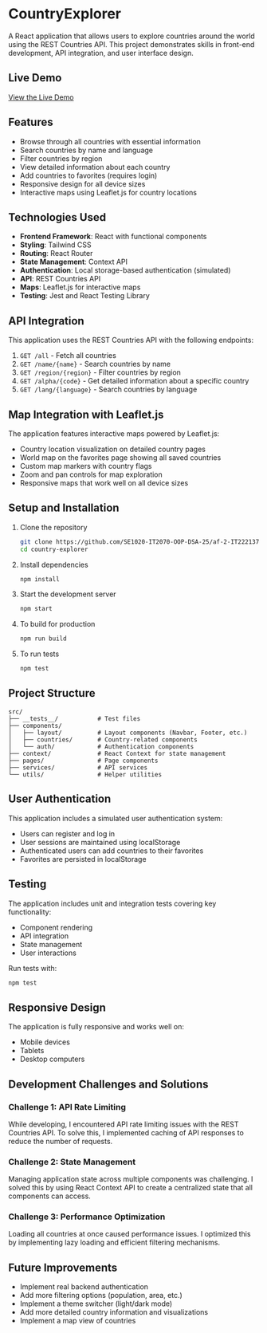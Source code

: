 # CountryExplorer

A React application that allows users to explore countries around the world using the REST Countries API. This project demonstrates skills in front-end development, API integration, and user interface design.

## Live Demo

[View the Live Demo](https://country-explorer-delta.vercel.app/)

## Features

- Browse through all countries with essential information
- Search countries by name and language
- Filter countries by region
- View detailed information about each country
- Add countries to favorites (requires login)
- Responsive design for all device sizes
- Interactive maps using Leaflet.js for country locations

## Technologies Used

- **Frontend Framework**: React with functional components
- **Styling**: Tailwind CSS
- **Routing**: React Router
- **State Management**: Context API
- **Authentication**: Local storage-based authentication (simulated)
- **API**: REST Countries API
- **Maps**: Leaflet.js for interactive maps
- **Testing**: Jest and React Testing Library

## API Integration

This application uses the REST Countries API with the following endpoints:

1. `GET /all` - Fetch all countries
2. `GET /name/{name}` - Search countries by name
3. `GET /region/{region}` - Filter countries by region
4. `GET /alpha/{code}` - Get detailed information about a specific country
5. `GET /lang/{language}` - Search countries by language

## Map Integration with Leaflet.js

The application features interactive maps powered by Leaflet.js:

- Country location visualization on detailed country pages
- World map on the favorites page showing all saved countries
- Custom map markers with country flags
- Zoom and pan controls for map exploration
- Responsive maps that work well on all device sizes

## Setup and Installation

1. Clone the repository
   ```bash
   git clone https://github.com/SE1020-IT2070-OOP-DSA-25/af-2-IT22213730.git
   cd country-explorer
   ```

2. Install dependencies
   ```bash
   npm install
   ```

3. Start the development server
   ```bash
   npm start
   ```

4. To build for production
   ```bash
   npm run build
   ```

5. To run tests
   ```bash
   npm test
   ```

## Project Structure

```
src/
├── __tests__/           # Test files
├── components/
│   ├── layout/          # Layout components (Navbar, Footer, etc.)
│   ├── countries/       # Country-related components
│   └── auth/            # Authentication components
├── context/             # React Context for state management
├── pages/               # Page components
├── services/            # API services
└── utils/               # Helper utilities

```

## User Authentication

This application includes a simulated user authentication system:

- Users can register and log in
- User sessions are maintained using localStorage
- Authenticated users can add countries to their favorites
- Favorites are persisted in localStorage

## Testing

The application includes unit and integration tests covering key functionality:

- Component rendering
- API integration
- State management
- User interactions

Run tests with:
```bash
npm test
```

## Responsive Design

The application is fully responsive and works well on:
- Mobile devices
- Tablets
- Desktop computers

## Development Challenges and Solutions

### Challenge 1: API Rate Limiting
While developing, I encountered API rate limiting issues with the REST Countries API. To solve this, I implemented caching of API responses to reduce the number of requests.

### Challenge 2: State Management
Managing application state across multiple components was challenging. I solved this by using React Context API to create a centralized state that all components can access.

### Challenge 3: Performance Optimization
Loading all countries at once caused performance issues. I optimized this by implementing lazy loading and efficient filtering mechanisms.

## Future Improvements

- Implement real backend authentication
- Add more filtering options (population, area, etc.)
- Implement a theme switcher (light/dark mode)
- Add more detailed country information and visualizations
- Implement a map view of countries

